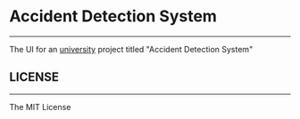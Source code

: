 # Accident Detection System
---
The UI for an [university](https://aiub.edu/) project titled "Accident Detection System"


## LICENSE
---
The MIT License